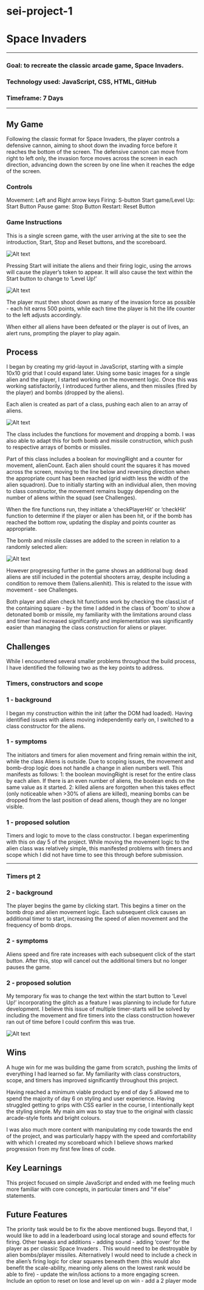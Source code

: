 # sei-project-1
# Space Invaders
---

### Goal: to recreate the classic arcade game, Space Invaders.

### Technology used: JavaScript, CSS, HTML, GitHub

### Timeframe: 7 Days

---
## My Game

Following the classic format for Space Invaders, the player controls a defensive cannon, aiming to shoot down the invading force before it reaches the bottom of the screen. The defensive cannon can move from right to left only, the invasion force moves across the screen in each direction, advancing down the screen by one line when it reaches the edge of the screen.

### Controls

Movement: Left and Right arrow keys
Firing: S-button
Start game/Level Up: Start Button
Pause game: Stop Button
Restart: Reset Button


### Game Instructions

This is a single screen game, with the user arriving at the site to see the introduction, Start, Stop and Reset buttons, and the scoreboard.

![Alt text](./wu_images/welcome-screen.jpg?raw=true "Title")

Pressing Start will initiate the aliens and their firing logic, using the arrows will cause the player’s token to appear. It will also cause the text within the Start button to change to ‘Level Up!’

![Alt text](./wu_images/playscreen.jpg?raw=true "Title")

The player must then shoot down as many of the invasion force as possible - each hit earns 500 points, while each time the player is hit the life counter to the left adjusts accordingly.

When either all aliens have been defeated or the player is out of lives, an alert runs, prompting the player to play again.

## Process
I began by creating my grid-layout in JavaScript, starting with a simple 10x10 grid that I could expand later. Using some basic images for a single alien and the player, I started working on the movement logic. Once this was working satisfactorily, I introduced further aliens, and then missiles (fired by the player) and bombs (dropped by the aliens).

Each alien is created as part of a class, pushing each alien to an array of aliens.

![Alt text](./wu_images/alien-class.jpg?raw=true "Title")

The class includes the functions for movement and dropping a bomb. I was also able to adapt this for both bomb and missile construction, which push to respective arrays of  bombs or missiles.

Part of this class includes a boolean for movingRight and a counter for movement, alienCount. Each alien should count the squares it has moved across the screen, moving to the line below and reversing direction when the appropriate count has been reached (grid width less the width of the alien squadron). Due to initially starting with an individual alien, then moving to class constructor, the movement remains buggy depending on the number of aliens within the squad (see Challenges).

When the fire functions run, they initiate a ‘checkPlayerHit’  or ‘checkHit’ function to determine if the player or alien has been hit,  or if the bomb has reached the bottom row, updating the display and points counter as appropriate.

The bomb and missile classes are added to the screen in relation to a randomly selected alien:

![Alt text](./wu_images/bomb-logic.jpg?raw=true "Title")

However progressing further in the game shows an additional bug: dead aliens are still included in the potential shooters array, despite including a condition to remove them (!aliens.alienhit). This is related to the issue with movement - see Challenges.

Both player and alien check hit functions work by checking the classList of the containing square - by the time I added in the class of ‘boom’ to show a detonated bomb or missile, my familiarity with the limitations around class and timer had increased significantly and implementation was significantly easier than managing the class construction for aliens or player.


## Challenges
While I encountered several smaller problems throughout the build process, I have identified the following two as the key points to address.

### Timers, constructors and scope
### 1 - background
I began my construction within the init (after the DOM had loaded). Having identified issues with aliens moving independently early on, I switched to a class constructor for the aliens.

### 1 - symptoms
The initiators and timers for alien movement and firing remain within the init, while the class Aliens is outside. Due to scoping issues, the movement and bomb-drop logic does not handle a change in alien numbers well. This manifests as follows:
	1: the boolean movingRight is reset for the entire class by each alien. If there is an even number of aliens, the boolean ends on the same value as it started.
	2: killed aliens are forgotten when this takes effect (only noticeable when >30%  of aliens are killed), meaning bombs can be dropped from the last position of dead aliens, though they are no longer visible.

### 1 - proposed solution
Timers and logic to move to the class constructor. I began experimenting with this on day 5 of the project. While moving the movement logic to the alien class was relatively simple, this manifested problems with timers and scope which I did not have time to see this through before submission.

---

### Timers pt 2
### 2 - background
The player begins the game by clicking start. This begins a timer on the bomb drop and alien movement logic. Each subsequent click causes an additional timer to start, increasing the speed of alien movement and the frequency of bomb drops.

### 2 - symptoms
Aliens speed and fire rate increases with each subsequent click of the start button. After this, stop will cancel out the additional timers but no longer pauses the game.

### 2 - proposed solution
My temporary fix was to change the text within the start button to ‘Level Up!’ incorporating the glitch as a feature I was planning to include for future development. I believe this issue of multiple timer-starts will be solved by including the movement and fire timers into the class construction however ran out of time before I could confirm this was true.

![Alt text](./wu_images/bug-in-play.jpg?raw=true "Title")

## Wins
A huge win for me was building the game from scratch, pushing the limits of everything I had learned so far. My familiarity with class constructors, scope, and timers has improved significantly throughout this project.

Having reached a minimum viable product by end of day 5 allowed me to spend the majority of day 6 on styling and user experience. Having struggled getting to grips with CSS earlier in the course, I intentionally kept the styling simple. My main aim was to stay true to the original with classic arcade-style fonts and bright colours.

I was also much more content with manipulating my code towards the end of the project,  and was particularly happy with the speed and comfortability with which I created my scoreboard which I believe shows marked progression from my first few lines of code.

## Key Learnings
This project focused on simple JavaScript and ended with me feeling much more familiar with core concepts, in particular timers and "if else" statements.

## Future Features
The priority task would be to fix the above mentioned bugs. Beyond that, I would like to add in a leaderboard using local storage and sound effects for firing.
Other tweaks and additions
	- adding sound
	- adding ‘cover’ for the player as per classic Space Invaders . This would need to be destroyable by alien bombs/player missiles. Alternatively I would need to include a check in the alien’s firing logic for clear squares beneath them (this would also benefit the scale-ability, meaning only aliens on the lowest rank would be able to fire)
	- update the win/loss actions to a more engaging screen. Include an option to reset on lose and level up on win
	- add a 2 player mode
